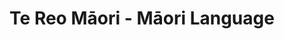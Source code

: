 ---
layout: content
data: language
title: Te Reo Māori - Māori Language
isHome: true
link: https://figure.nz/search/?query=m%C4%81ori%20language&types=g
---
